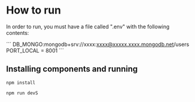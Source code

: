 # How to run

In order to run, you must have a file called ".env" with the following contents:

´´´
DB_MONGO:mongodb+srv://xxxx:xxxx@xxxxx.xxxx.mongodb.net/users
PORT_LOCAL = 8001
´´´

## Installing components and running

```
npm install
```
 

```
npm run devS
``` 